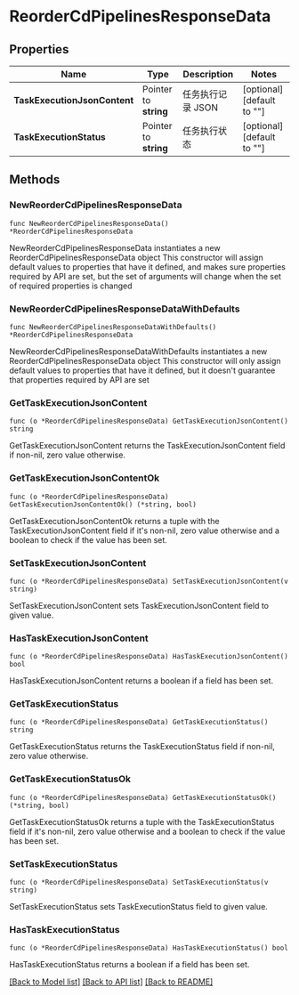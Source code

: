 # ReorderCdPipelinesResponseData

## Properties

Name | Type | Description | Notes
------------ | ------------- | ------------- | -------------
**TaskExecutionJsonContent** | Pointer to **string** | 任务执行记录 JSON | [optional] [default to ""]
**TaskExecutionStatus** | Pointer to **string** | 任务执行状态 | [optional] [default to ""]

## Methods

### NewReorderCdPipelinesResponseData

`func NewReorderCdPipelinesResponseData() *ReorderCdPipelinesResponseData`

NewReorderCdPipelinesResponseData instantiates a new ReorderCdPipelinesResponseData object
This constructor will assign default values to properties that have it defined,
and makes sure properties required by API are set, but the set of arguments
will change when the set of required properties is changed

### NewReorderCdPipelinesResponseDataWithDefaults

`func NewReorderCdPipelinesResponseDataWithDefaults() *ReorderCdPipelinesResponseData`

NewReorderCdPipelinesResponseDataWithDefaults instantiates a new ReorderCdPipelinesResponseData object
This constructor will only assign default values to properties that have it defined,
but it doesn't guarantee that properties required by API are set

### GetTaskExecutionJsonContent

`func (o *ReorderCdPipelinesResponseData) GetTaskExecutionJsonContent() string`

GetTaskExecutionJsonContent returns the TaskExecutionJsonContent field if non-nil, zero value otherwise.

### GetTaskExecutionJsonContentOk

`func (o *ReorderCdPipelinesResponseData) GetTaskExecutionJsonContentOk() (*string, bool)`

GetTaskExecutionJsonContentOk returns a tuple with the TaskExecutionJsonContent field if it's non-nil, zero value otherwise
and a boolean to check if the value has been set.

### SetTaskExecutionJsonContent

`func (o *ReorderCdPipelinesResponseData) SetTaskExecutionJsonContent(v string)`

SetTaskExecutionJsonContent sets TaskExecutionJsonContent field to given value.

### HasTaskExecutionJsonContent

`func (o *ReorderCdPipelinesResponseData) HasTaskExecutionJsonContent() bool`

HasTaskExecutionJsonContent returns a boolean if a field has been set.

### GetTaskExecutionStatus

`func (o *ReorderCdPipelinesResponseData) GetTaskExecutionStatus() string`

GetTaskExecutionStatus returns the TaskExecutionStatus field if non-nil, zero value otherwise.

### GetTaskExecutionStatusOk

`func (o *ReorderCdPipelinesResponseData) GetTaskExecutionStatusOk() (*string, bool)`

GetTaskExecutionStatusOk returns a tuple with the TaskExecutionStatus field if it's non-nil, zero value otherwise
and a boolean to check if the value has been set.

### SetTaskExecutionStatus

`func (o *ReorderCdPipelinesResponseData) SetTaskExecutionStatus(v string)`

SetTaskExecutionStatus sets TaskExecutionStatus field to given value.

### HasTaskExecutionStatus

`func (o *ReorderCdPipelinesResponseData) HasTaskExecutionStatus() bool`

HasTaskExecutionStatus returns a boolean if a field has been set.


[[Back to Model list]](../README.md#documentation-for-models) [[Back to API list]](../README.md#documentation-for-api-endpoints) [[Back to README]](../README.md)


